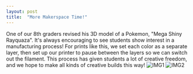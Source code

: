 ```yaml
---
layout: post
title:  "More Makerspace Time!"
---
```

One of our 8th graders revised his 3D model of a Pokemon, "Mega Shiny Rayquaza". It's always encouraging to see students show interest in a manufacturing process! For prints like this, we set each color as a separate layer, then set up our printer to pause between the layers so we can switch out the filament. This process has given students a lot of creative freedom, and we hope to make all kinds of creative builds this way!
![IMG1](/assets/2025-3-19/Mega_Ray_Model.png)
![IMG2](/assets/2025-3-19/Mega_Ray_Printed.jpg)